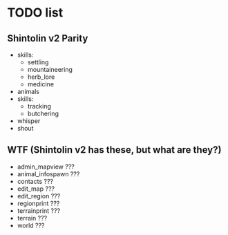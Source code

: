 # TODO list

## Shintolin v2 Parity

* skills:
  * settling
  * mountaineering
  * herb_lore
  * medicine
* animals
* skills:
  * tracking
  * butchering
* whisper
* shout

## WTF (Shintolin v2 has these, but what are they?)

* admin_mapview ???
* animal_infospawn ???
* contacts ???
* edit_map ???
* edit_region ???
* regionprint ???
* terrainprint ???
* terrain ???
* world ???

